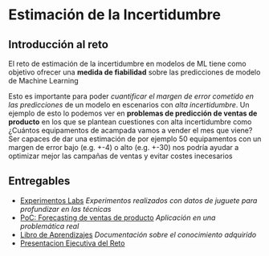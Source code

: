 
# Estimación de la Incertidumbre 

## Introducción al reto

El reto de estimación de la incertidumbre en modelos de ML tiene como objetivo ofrecer una **medida de fiabilidad** sobre las predicciones de modelo de Machine Learning

Esto es importante para poder *cuantificar el margen de error cometido en las predicciones* de un modelo en escenarios con *alta incertidumbre*. Un ejemplo de esto lo podemos ver en **problemas de predicción de ventas de producto** en los que se plantean cuestiones con alta incertidumbre como ¿Cuántos equipamentos de acampada vamos a vender el mes que viene? Ser capaces de dar una estimación de por ejemplo 50 equipamentos con un margen de error bajo (e.g. +-4) o alto (e.g. +-30) nos podría ayudar a optimizar mejor las campañas de ventas y evitar costes inecesarios

## Entregables

* [Experimentos Labs](/BDL/uncertainty_estimation) *Experimentos realizados con datos de juguete para profundizar en las técnicas*
* [PoC: Forecasting de ventas de producto](/BDL/forecasting_uncertainty) *Aplicación en una problemática real*
* [Libro de Aprendizajes](/BDL/forecasting_uncertainty) *Documentación sobre el conocimiento adquirido*
* [Presentacion Ejecutiva del Reto](https://docs.google.com/presentation/d/1mRkL54FNAwC0YNSKmbeWWg-IJNR2ch6oCLktIXDMjfc) 

